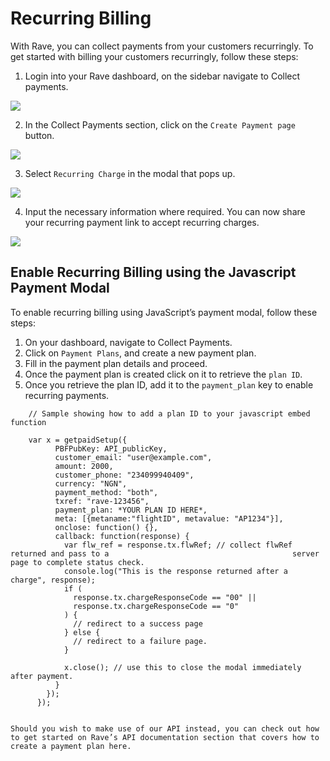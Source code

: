 # Recurring Billing

With Rave, you can collect payments from your customers recurringly. To get started with billing your customers recurringly, follow these steps:


1. Login into your Rave dashboard, on the sidebar navigate to Collect payments.


![](https://d2mxuefqeaa7sj.cloudfront.net/s_F8C2AD5CA0C5CA5F5413227792A3F70DB4762D502B98E36E8B5F1D0D93B1E1FF_1522794111600_Screenshot+from+2018-03-29+00-28-11.png)


2. In the Collect Payments section, click on the  `Create Payment page`  button.


![](https://d2mxuefqeaa7sj.cloudfront.net/s_F8C2AD5CA0C5CA5F5413227792A3F70DB4762D502B98E36E8B5F1D0D93B1E1FF_1522794334021_Screenshot+from+2018-04-03+23-25-18.png)


3. Select  `Recurring Charge`  in the modal that pops up.

![](https://d2mxuefqeaa7sj.cloudfront.net/s_F8C2AD5CA0C5CA5F5413227792A3F70DB4762D502B98E36E8B5F1D0D93B1E1FF_1522794422834_Screenshot+from+2018-03-29+14-17-08.png)


4. Input the necessary information where required. You can now share your recurring payment link to accept recurring charges.

![](https://d2mxuefqeaa7sj.cloudfront.net/s_F8C2AD5CA0C5CA5F5413227792A3F70DB4762D502B98E36E8B5F1D0D93B1E1FF_1522794716308_Screenshot+from+2018-04-03+23-31-44.png)

## Enable Recurring Billing using the Javascript Payment Modal

To enable recurring billing using JavaScript’s payment modal, follow these steps:

1. On your dashboard, navigate to Collect Payments.
2. Click on `Payment Plans`, and create a new payment plan.
3. Fill in the payment plan details and proceed.
4. Once the payment plan is created click on it to retrieve the `plan ID`.
5. Once you retrieve the plan ID, add it to the `payment_plan`  key to enable recurring payments.

```
    // Sample showing how to add a plan ID to your javascript embed function
    
    var x = getpaidSetup({
          PBFPubKey: API_publicKey,
          customer_email: "user@example.com",
          amount: 2000,
          customer_phone: "234099940409",
          currency: "NGN",
          payment_method: "both",
          txref: "rave-123456",
          payment_plan: *YOUR PLAN ID HERE*,
          meta: [{metaname:"flightID", metavalue: "AP1234"}],
          onclose: function() {},
          callback: function(response) {
            var flw_ref = response.tx.flwRef; // collect flwRef returned and pass to a                                         server page to complete status check.
            console.log("This is the response returned after a charge", response);
            if (
              response.tx.chargeResponseCode == "00" ||
              response.tx.chargeResponseCode == "0"
            ) {
              // redirect to a success page
            } else {
              // redirect to a failure page.
            }
            
            x.close(); // use this to close the modal immediately after payment.
          }
        });
      });
      

Should you wish to make use of our API instead, you can check out how to get started on Rave’s API documentation section that covers how to create a payment plan here.

```

